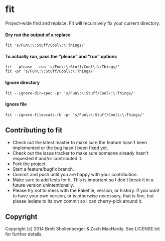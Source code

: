 # fit

Project-wide find and replace. Fit will recursively fix your current directory.

#### Dry run the output of a replace
```
fit 's/Fun\:\:Stuff/Cool\:\:Things/'
```
#### To actually run, pass the "please" and "run" options
```
fit --please --run 's/Fun\:\:Stuff/Cool\:\:Things/'
fit -pr 's/Fun\:\:Stuff/Cool\:\:Things/'
```
#### Ignore directory
```
fit --ignore-dir=spec -pr 's/Fun\:\:Stuff/Cool\:\:Things/'
```

#### Ignore file
```
fit --ignore-file=cats.rb -pr 's/Fun\:\:Stuff/Cool\:\:Things/'
```

## Contributing to fit
 
* Check out the latest master to make sure the feature hasn't been implemented or the bug hasn't been fixed yet.
* Check out the issue tracker to make sure someone already hasn't requested it and/or contributed it.
* Fork the project.
* Start a feature/bugfix branch.
* Commit and push until you are happy with your contribution.
* Make sure to add tests for it. This is important so I don't break it in a future version unintentionally.
* Please try not to mess with the Rakefile, version, or history. If you want to have your own version, or is otherwise necessary, that is fine, but please isolate to its own commit so I can cherry-pick around it.

## Copyright

Copyright (c) 2014 Brett Shollenberger & Zach MacHardy. See LICENSE.txt for
further details.
